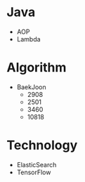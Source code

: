# Java
  * AOP
  * Lambda

# Algorithm
  * BaekJoon
    - 2908
    - 2501
    - 3460
    - 10818
    
# Technology
  * ElasticSearch
  * TensorFlow